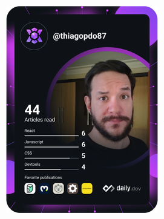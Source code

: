 <a href="https://app.daily.dev/DailyDevTips"><img src="https://github.com/thiagopdo/thiagopdo/blob/master/devcard.svg" width="400" alt="Chris Bongers's Dev Card"/></a>

